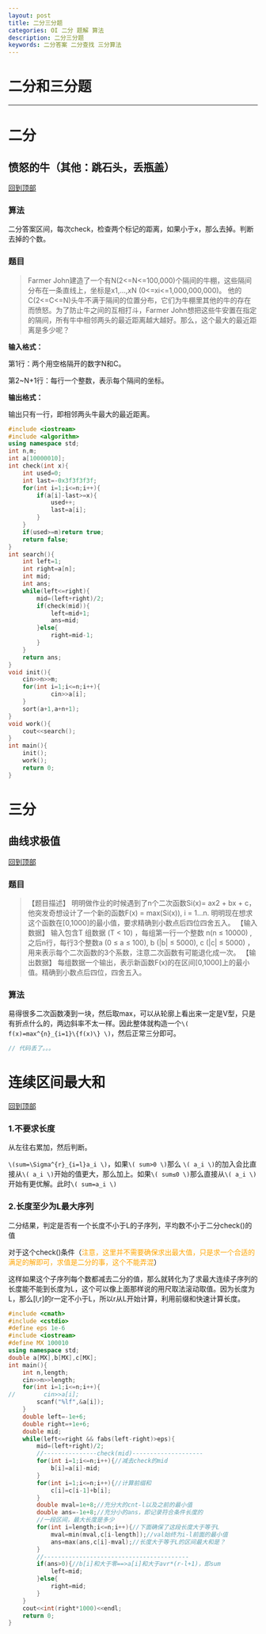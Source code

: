 ```yaml
---
layout: post
title: 二分三分题
categories: OI 二分 题解 算法
description: 二分三分题
keywords: 二分答案 二分查找 三分算法
---
```


<span id = "mdgototop"></span>

# 二分和三分题

---

# 二分

## 愤怒的牛（其他：跳石头，丢瓶盖）

[回到顶部](#mdgototop)

### 算法

二分答案区间，每次check，检查两个标记的距离，如果小于x，那么去掉。判断去掉的个数。

### 题目

>Farmer John建造了一个有N(2<=N<=100,000)个隔间的牛棚，这些隔间分布在一条直线上，坐标是x1,...,xN (0<=xi<=1,000,000,000)。
他的C(2<=C<=N)头牛不满于隔间的位置分布，它们为牛棚里其他的牛的存在而愤怒。为了防止牛之间的互相打斗，Farmer John想把这些牛安置在指定的隔间，所有牛中相邻两头的最近距离越大越好。那么，这个最大的最近距离是多少呢？

**输入格式：**

第1行：两个用空格隔开的数字N和C。

第2~N+1行：每行一个整数，表示每个隔间的坐标。

**输出格式：**

输出只有一行，即相邻两头牛最大的最近距离。

```cpp
#include <iostream>
#include <algorithm>
using namespace std;
int n,m;
int a[10000010];
int check(int x){
	int used=0;
	int last=-0x3f3f3f3f;
	for(int i=1;i<=n;i++){
		if(a[i]-last>=x){
			used++;
			last=a[i];
		}
	}
	if(used>=m)return true;
	return false;
}
int search(){
	int left=1;
	int right=a[n];
	int mid;
	int ans;
	while(left<=right){
		mid=(left+right)/2;
		if(check(mid)){
			left=mid+1;
			ans=mid;
		}else{
			right=mid-1;
		}
	}
	return ans;
}
void init(){
	cin>>n>>m;
	for(int i=1;i<=n;i++){
			cin>>a[i];
	}
	sort(a+1,a+n+1);
}
void work(){
	cout<<search();
}
int main(){
	init();
	work();
	return 0;
}
```

# 三分

## 曲线求极值

[回到顶部](#mdgototop)

### 题目

>【题目描述】
明明做作业的时候遇到了n个二次函数Si(x)= ax2 + bx + c，他突发奇想设计了一个新的函数F(x) = max(Si(x)), i = 1...n.
明明现在想求这个函数在[0,1000]的最小值，要求精确到小数点后四位四舍五入。
【输入数据】
输入包含T 组数据 (T < 10) ，每组第一行一个整数 n(n ≤ 10000) ,之后n行，每行3个整数a (0 ≤ a ≤ 100), b (|b| ≤ 5000), c (|c| ≤ 5000) ，用来表示每个二次函数的3个系数，注意二次函数有可能退化成一次。
【输出数据】
每组数据一个输出，表示新函数F(x)的在区间[0,1000]上的最小值。精确到小数点后四位，四舍五入。

### 算法

易得很多二次函数凑到一块，然后取max，可以从轮廓上看出来一定是V型，只是有折点什么的，两边斜率不太一样。因此整体就构造一个`\( f(x)=max^{n}_{i=1}\{f(x)\} \)`，然后正常三分即可。

```cpp
// 代码丢了。。。
```

# 连续区间最大和

[回到顶部](#mdgototop)

### 1.不要求长度

从左往右累加，然后判断。

`\(sum=\Sigma^{r}_{i=l}a_i \)`，如果`\( sum>0 \)`那么 `\( a_i \)`的加入会比直接从`\( a_i \)`开始的值更大，那么加上。如果`\( sum≤0 \)`那么直接从`\( a_i \)`开始有更优解。此时`\( sum=a_i \)`

### 2.长度至少为L最大序列

二分结果，判定是否有一个长度不小于L的子序列，平均数不小于二分check()的值

对于这个check()条件（<font color="orange">注意，这里并不需要确保求出最大值，只是求一个合适的满足的解即可，求值是二分的事，这个不能弄混</font>）

这样如果这个子序列每个数都减去二分的值，那么就转化为了求最大连续子序列的长度能不能到长度为L，这个可以像上面那样说的用尺取法滚动取值。因为长度为L，那么[l,r]的r一定不小于L，所以r从L开始计算，利用前缀和快速计算长度。

```cpp
#include <cmath>
#include <cstdio>
#define eps 1e-6
#include <iostream>
#define MX 100010
using namespace std;
double a[MX],b[MX],c[MX];
int main(){
    int n,length;
    cin>>n>>length;
    for(int i=1;i<=n;i++){
//        cin>>a[i];
		scanf("%lf",&a[i]); 
    }
    double left=-1e+6;
    double right=+1e+6;
    double mid;
    while(left<=right && fabs(left-right)>eps){
        mid=(left+right)/2;
        //---------------check(mid)--------------------
        for(int i=1;i<=n;i++){//减去check的mid
            b[i]=a[i]-mid;
        }
        for(int i=1;i<=n;i++){//计算前缀和
            c[i]=c[i-1]+b[i];
        }
        double mval=1e+8;//充分大的cnt-l以及之前的最小值
        double ans=-1e+8;//充分小的ans，即记录符合条件长度的
        //一段区间，最大长度是多少
        for(int i=length;i<=n;i++){//下面确保了这段长度大于等于L
            mval=min(mval,c[i-length]);//val始终为i-l前面的最小值
            ans=max(ans,c[i]-mval);//长度大于等于L的区间最大和是？
        }
        //-----------------------------------------
        if(ans>0){//b[i]和大于零==>a[i]和大于avr*(r-l+1)，即sum
            left=mid;
        }else{
            right=mid;
        }
    }
    cout<<int(right*1000)<<endl;
    return 0;
}
```
